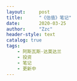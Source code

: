 ```yaml
---
layout:     post
title:      "《估值》笔记"
date:       2020-03-25
author:     "Zzc"
header-style: text
catalog: true
tags:
    - 阿斯瓦斯·达莫达兰
    - 投资
    - 笔记
    - 更新中
---
```

